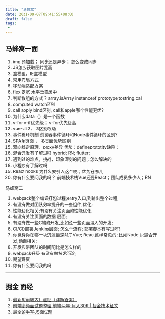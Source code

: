```yaml
---
title: "马蜂窝"
date: 2021-09-07T09:41:55+08:00
draft: false
tags:
 - 
---
```


## 马蜂窝一面
1. img 预加载； 同步还是异步； 怎么变成同步
2. JS怎么获取图片宽高
3. 盒模型，IE盒模型
4. 常用布局方式
5. 移动端适配方案
6. flex 定宽 水平垂直居中
7. 判断数组的方式？ array.isArray instanceof  prototype.tostring.call
8. computed watch区别
9. call apply bind区别, call和apple哪个性能更优?
10. 为什么data（）是一个函数
11. v-for v-if优先级； v-for优先级高
12. vue-cli 2、 3区别改动
13. 事件循环机制  浏览器事件循环和Node事件循环的区别?
14. SPA单页面 ， 多页面优势区别
15. 双向绑定原理，proxy差异 优势；defineprototity缺陷；
16. 混合开发有了解过吗 hybrid; RN; flutter;
17. 遇到过的难点，挑战，印象深刻的问题；怎么解决的
18. 小程序有了解过吗
19. React hooks 为什么要引入这个呢；优势在哪儿
20. 你有什么要问我的吗？ 前端技术栈Vue还是React；团队成员多少人；RN

马蜂窝二
1. webpack整个编译打包过程;entry入口,到输出整个过程;
2. 有没有做对团队效率提升的一些组件,优化;
3. 性能优化相关;有没有关注页面的性能优化
4. 有没有关注页面的数据 层面;
5. 有没有做一些C端的开发,比如说一些页面混入的开发;
6. CI/CD部署Jenkins层面; 怎么个流程; 部署脚本有写过吗?
7. 你觉得你在哪一块沉淀最深除了Vue; React这样常见的; 比如Node.js;混合开发,动画相关;
8. 开发和带团队的时间配比是怎么样的
9.  webpack升级 有没有做技术沉淀;
10. 期望薪资
11. 你有什么要问我的吗 

---
## 掘金 面经
1. [最新的前端大厂面经（详解答案）](https://juejin.cn/post/7004638318843412493)
2. [前端高频面试题整理 前端两年-月入30K | 掘金技术征文](https://juejin.cn/post/6844904148899463175#heading-10)
3. [最全的手写JS面试题](https://juejin.cn/post/6968713283884974088#heading-36)